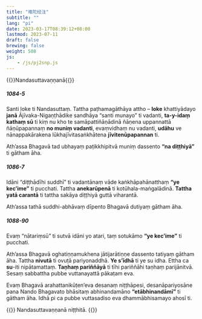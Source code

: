 ```yaml
---
title: "难陀经注"
subtitle: ""
lang: "pi"
date: 2023-03-17T08:39:12+08:00
lastmod: 2023-07-11
draft: false
brewing: false
weight: 508
js:
    - /js/pj2snp.js
---
```


{{<subtitle>}}Nandasuttavaṇṇanā{{</subtitle>}}

##### 1084-5

Santi loke ti Nandasuttaṃ. Tattha paṭhamagāthāya attho – **loke** khattiyādayo **janā** Ājīvaka-Nigaṇṭhādike sandhāya “santi munayo” ti vadanti, **ta-y-idaṃ kathaṃ sū** ti kiṃ nu kho te samāpattiñāṇādinā ñāṇena uppannattā ñāṇūpapannaṃ **no muniṃ vadanti**, evaṃvidhaṃ nu vadanti, **udāhu** ve nānappakārakena lūkhajīvitasaṅkhātena **jīvitenūpapannan** ti.

Ath’assa Bhagavā tad ubhayaṃ paṭikkhipitvā muniṃ dassento **“na diṭṭhiyā”** ti gātham āha.

##### 1086-7

Idāni “diṭṭhādīhi suddhī” ti vadantānaṃ vāde kaṅkhāpahānatthaṃ **“ye kec’ime”** ti pucchati. Tattha **anekarūpenā** ti kotūhala-maṅgalādinā. **Tattha yatā carantā** ti tattha sakāya diṭṭhiyā guttā viharantā.

Ath’assa tathā suddhi-abhāvaṃ dīpento Bhagavā dutiyaṃ gātham āha.

##### 1088-90

Evaṃ “nātariṃsū” ti sutvā idāni yo atari, taṃ sotukāmo **“ye kec’ime”** ti pucchati.

Ath’assa Bhagavā oghatiṇṇamukhena jātijarātiṇṇe dassento tatiyaṃ gātham āha. Tattha **nivutā** ti ovuṭā pariyonaddhā. **Ye s’īdhā** ti ye su idha. Ettha ca **su**-iti nipātamattaṃ. **Taṇhaṃ pariññāyā** ti tīhi pariññāhi taṇhaṃ parijānitvā. Sesaṃ sabbattha pubbe vuttanayattā pākaṭam eva.

Evaṃ Bhagavā arahattanikūṭen’eva desanaṃ niṭṭhāpesi, desanāpariyosāne pana Nando Bhagavato bhāsitaṃ abhinandamāno **“etābhinandāmī”** ti gātham āha. Idhā pi ca pubbe vuttasadiso eva dhammābhisamayo ahosī ti.

{{<eof>}}
    Nandasuttavaṇṇanā niṭṭhitā.
{{</eof>}}